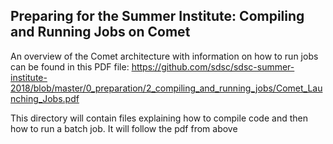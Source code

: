 ## Preparing for the Summer Institute:  Compiling and Running Jobs on Comet

An overview of the Comet architecture with information on how to run jobs can be found in this PDF file:
     https://github.com/sdsc/sdsc-summer-institute-2018/blob/master/0_preparation/2_compiling_and_running_jobs/Comet_Launching_Jobs.pdf
     
This directory will contain files explaining how to compile code and then how to run a batch job.
It will follow the pdf from above
